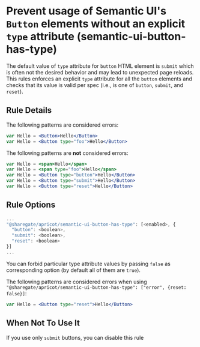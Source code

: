 # Prevent usage of Semantic UI's `Button` elements without an explicit `type` attribute (semantic-ui-button-has-type)

The default value of `type` attribute for `button` HTML element is `submit` which is often not the desired behavior and may lead to unexpected page reloads.
This rules enforces an explicit `type` attribute for all the `button` elements and checks that its value is valid per spec (i.e., is one of `button`, `submit`, and `reset`).

## Rule Details

The following patterns are considered errors:

```jsx
var Hello = <Button>Hello</Button>
var Hello = <Button type="foo">Hello</Button>

```

The following patterns are **not** considered errors:

```jsx
var Hello = <span>Hello</span>
var Hello = <span type="foo">Hello</span>
var Hello = <Button type="button">Hello</Button>
var Hello = <Button type="submit">Hello</Button>
var Hello = <Button type="reset">Hello</Button>
```

## Rule Options

```js
...
"@sharegate/apricot/semantic-ui-button-has-type": [<enabled>, {
  "button": <boolean>,
  "submit": <boolean>,
  "reset": <boolean>
}]
...
```

You can forbid particular type attribute values by passing `false` as corresponding option (by default all of them are `true`).

The following patterns are considered errors when using `"@sharegate/apricot/semantic-ui-button-has-type": ["error", {reset: false}]`:

```jsx
var Hello = <Button type="reset">Hello</Button>
```

## When Not To Use It

If you use only `submit` buttons, you can disable this rule
